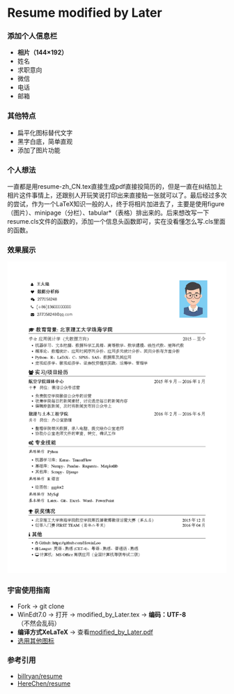 # Resume modified by Later

### 添加个人信息栏
* **相片（144×192）**
* 姓名
* 求职意向
* 微信
* 电话
* 邮箱

### 其他特点
* 扁平化图标替代文字
* 黑字白底，简单直观
* 添加了图片功能

### 个人想法
一直都是用resume-zh_CN.tex直接生成pdf直接投简历的，但是一直在纠结加上相片这件事情上，还跟别人开玩笑说打印出来直接贴一张就可以了。最后经过多次的尝试，作为一个LaTeX知识一般的人，终于将相片加进去了，主要是使用figure（图片）、minipage（分栏）、tabular*（表格）排出来的。后来想改写一下resume.cls文件的函数的，添加一个信息头函数即可，实在没看懂怎么写.cls里面的函数。

### 效果展示

![modified_by_Later](/modified_by_Later.png)

### 宇宙使用指南
* Fork → git clone
* WinEdt7.0 → 打开 → modified\_by_Later.tex → **编码：UTF-8**（不然会乱码）
* **编译方式XeLaTeX** → 查看[modified\_by_Later.pdf](https://raw.githubusercontent.com/HowinLoo/Resume_ModifiedByLater/master/modified_by_Later.pdf)
* [选用其他图标](http://mirrors-wan.geekpie.club/CTAN/fonts/fontawesome/doc/fontawesome.pdf)


### 参考引用
* [billryan/resume](https://github.com/billryan/resume)
* [HereChen/resume](https://github.com/HereChen/resume)
